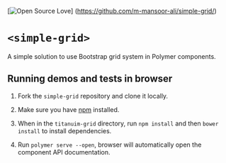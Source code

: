 [![Open Source Love](https://badges.frapsoft.com/os/mit/mit.svg?v=102)]
(https://github.com/m-mansoor-ali/simple-grid/)

`<simple-grid>`
===================

A simple solution to use Bootstrap grid system in Polymer components.

## Running demos and tests in browser

1. Fork the `simple-grid` repository and clone it locally.

1. Make sure you have [npm](https://www.npmjs.com/) installed.

1. When in the `titanuim-grid` directory, run `npm install` and then `bower install` to install dependencies.

1. Run `polymer serve --open`, browser will automatically open the component API documentation.
